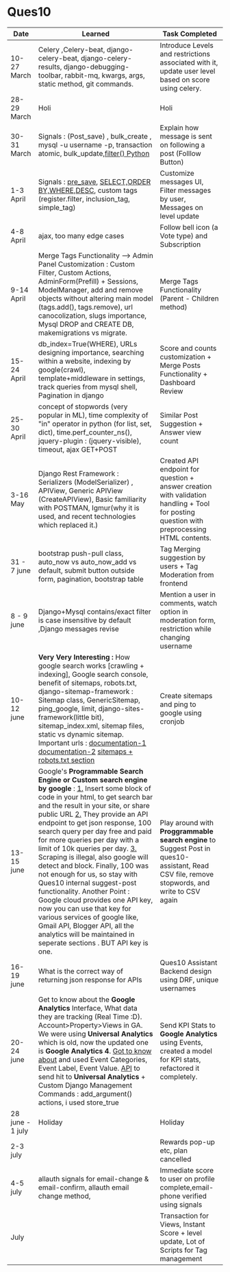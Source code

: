 # Ques10

Date | Learned | Task Completed
-----|---------|----------------
10-27 March | Celery ,Celery-beat, django-celery-beat, django-celery-results, django-debugging-toolbar, rabbit-mq, kwargs, args, static method, git commands. | Introduce Levels and restrictions associated with it, update user level based on score using celery.
28-29 March |  Holi   | Holi
30-31 March | Signals : (Post_save) , bulk_create , mysql -u username -p, transaction atomic, bulk_update,[filter() Python ](https://www.programiz.com/python-programming/methods/built-in/filter) | Explain how message is sent on following a post (Folllow Button)
1-3 April|Signals : [pre_save](https://medium.com/@singhgautam7/django-signals-master-pre-save-and-post-save-422889b2839), [SELECT,ORDER BY,WHERE,DESC](https://www.mysqltutorial.org/), custom tags (register.filter, inclusion_tag, simple_tag)  |Customize messages UI, Filter messages by user, Messages on level update
4-8 April | ajax, too many edge cases | Follow bell icon (a Vote type) and Subscription
9-14 April | Merge Tags Functionality --> Admin Panel Customization : Custom Filter, Custom Actions, AdminForm(Prefill) + Sessions, ModelManager, add and remove objects without altering main model (tags.add(), tags.remove), url canocolization, slugs importance, Mysql DROP and CREATE DB, makemigrations vs migrate. | Merge Tags Functionality (Parent - Children method)
15-24 April | db_index=True(WHERE), URLs designing importance, searching within a website, indexing by google(crawl), template+middleware in settings, track queries from mysql shell, Pagination in django | Score and counts customization + Merge Posts Functionality + Dashboard Review
25-30 April | concept of stopwords (very popular in ML), time complexity of "in" operator in python (for list, set, dict), time.perf_counter_ns(), jquery-plugin : (jquery-visible), timeout, ajax GET+POST | Similar Post Suggestion + Answer view count 
3-16 May | Django Rest Framework : Serializers (ModelSerializer) , APIView, Generic APIView (CreateAPIView), Basic familiarity with POSTMAN, Igmur(why it is used, and recent technologies which replaced it.)| Created API endpoint for question + answer creation with validation handling + Tool for posting question with preprocessing HTML contents. 
31 - 7 june | bootstrap push-pull class, auto_now vs auto_now_add vs default, submit button outside form, pagination, bootstrap table | Tag Merging suggestion by users + Tag Moderation from frontend 
8 - 9 june | Django+Mysql contains/exact filter is case insensitive by default ,Django messages revise | Mention a user in comments, watch option in moderation form, restriction while changing username
10-12 june | **Very Very Interesting :** How google search works [crawling + indexing], Google search console, benefit of sitemaps, robots.txt, django-sitemap-framework : Sitemap class, GenericSitemap, ping_google, limit, django-sites-framework(little bit), sitemap_index.xml, sitemap files, static vs dynamic sitemap. Important urls : [documentation-1](https://docs.djangoproject.com/en/1.11/_modules/django/contrib/sitemaps/#Sitemap) [documentation-2](https://docs.djangoproject.com/en/3.2/ref/contrib/sitemaps/#module-django.contrib.sitemaps) [sitemaps + robots.txt section](https://developers.google.com/search/docs/advanced/sitemaps/build-sitemap) | Create sitemaps and ping to google using cronjob
13-15 june| Google's **Programmable Search Engine or Custom search engine by google** : [1.](https://programmablesearchengine.google.com/cse/all) Insert some block of code in your html, to get search bar and the result in your site, or share public URL [2.](https://developers.google.com/custom-search/v1/introduction#identify_your_application_to_google_with_api_key) They provide an API endpoint to get json response, 100 search query per day free and paid for more queries per day with a limit of 10k queries per day. [3.](https://stackoverflow.com/a/22703153/14264497) Scraping is illegal, also google will detect and block. Finally, 100 was not enough for us, so stay with Ques10 internal suggest-post functionality. Another Point : Google cloud provides one API key, now you can use that key for various services of google like, Gmail API, Blogger API,  all the analytics will be maintained in seperate sections . BUT API key is one.|Play around with **Proggrammable search engine** to Suggest Post in ques10-assistant,  Read CSV file, remove stopwords, and write to CSV again
16-19 june |What is the correct way of returning json response for APIs | Ques10 Assistant Backend design using DRF, unique usernames
20-24 june | Get to know about the **Google Analytics** Interface, What data they are tracking (Real Time :D). Account>Property>Views in GA. We were using **Universal Analytics** which is old, now the updated one is **Google Analytics 4**. [Got to know about](https://support.google.com/analytics/answer/1033068?hl=en#zippy=%2Cin-this-article) and used Event Categories, Event Label, Event Value. [API](https://developers.google.com/analytics/devguides/collection/protocol/v1/devguide#using-a-proxy-server) to send hit to **Universal Analytics** + Custom Django Management Commands : add_argument() actions, i used store_true | Send KPI Stats to **Google Analytics** using Events, created a model for KPI stats, refactored it completely.
28 june - 1 july | Holiday | Holiday
2-3 july | | Rewards pop-up etc, plan cancelled
4-5 july | allauth signals for email-change & email-confirm, allauth email change method, | Immediate score to user on profile complete,email-phone verified using signals
July | | Transaction for Views, Instant Score + level update, Lot of Scripts for Tag management 
